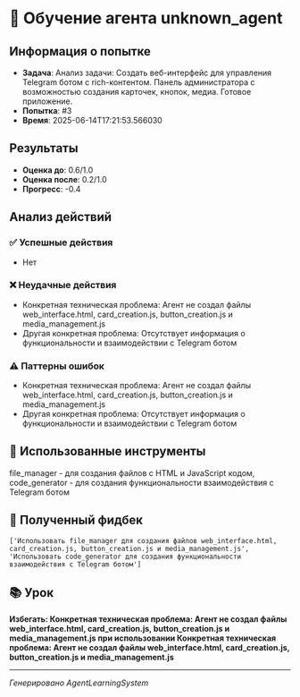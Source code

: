 # 🧠 Обучение агента unknown_agent

## Информация о попытке
- **Задача**: Анализ задачи: Создать веб-интерфейс для управления Telegram ботом с rich-контентом. Панель администратора с возможностью создания карточек, кнопок, медиа. Готовое приложение.
- **Попытка**: #3
- **Время**: 2025-06-14T17:21:53.566030

## Результаты
- **Оценка до**: 0.6/1.0
- **Оценка после**: 0.2/1.0
- **Прогресс**: -0.4

## Анализ действий

### ✅ Успешные действия
- Нет

### ❌ Неудачные действия
- Конкретная техническая проблема: Агент не создал файлы web_interface.html, card_creation.js, button_creation.js и media_management.js
- Другая конкретная проблема: Отсутствует информация о функциональности и взаимодействии с Telegram ботом

### ⚠️ Паттерны ошибок
- Конкретная техническая проблема: Агент не создал файлы web_interface.html, card_creation.js, button_creation.js и media_management.js
- Другая конкретная проблема: Отсутствует информация о функциональности и взаимодействии с Telegram ботом

## 🔧 Использованные инструменты
file_manager - для создания файлов с HTML и JavaScript кодом, code_generator - для создания функциональности взаимодействия с Telegram ботом

## 📝 Полученный фидбек
```
['Использовать file_manager для создания файлов web_interface.html, card_creation.js, button_creation.js и media_management.js', 'Использовать code_generator для создания функциональности взаимодействия с Telegram ботом']
```

## 📚 Урок
**Избегать: Конкретная техническая проблема: Агент не создал файлы web_interface.html, card_creation.js, button_creation.js и media_management.js при использовании Конкретная техническая проблема: Агент не создал файлы web_interface.html, card_creation.js, button_creation.js и media_management.js**

---
*Генерировано AgentLearningSystem*
